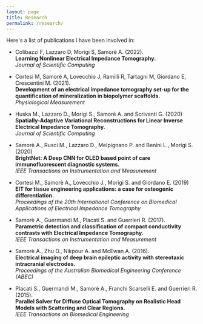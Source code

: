 ```yaml
---
layout: page
title: Research
permalink: /research/
---
```


Here's a list of publications I have been involved in:

- Colibazzi F, Lazzaro D, Morigi S, Samorè A. (2022).  
 **Learning Nonlinear Electrical Impedance Tomography.**  
 *Journal of Scientific Computing*

- Cortesi M, Samorè A, Lovecchio J, Ramilli R, Tartagni M, Giordano E, Crescentini M. (2021).  
**Development of an electrical impedance tomography set-up for the quantification of mineralization in biopolymer scaffolds.**  
*Physiological Measurement*

- Huska M., Lazzaro D., Morigi S., Samorè A. and Scrivanti G. (2020)  
**Spatially-Adaptive Variational Reconstructions for Linear Inverse Electrical Impedance Tomography.**  
*Journal of Scientific Computing*

- Samorè A., Rusci M., Lazzaro D., Melpignano P. and Benini L., Morigi S. (2020)  
**BrightNet: A Deep CNN for OLED based point of care immunofluorescent diagnostic systems.**  
*IEEE Transactions on Instrumentation and Measurement*

- Cortesi M., Samorè A., Lovecchio J., Morigi S. and Giordano E. (2019)  
**EIT for tissue engineering applications: a case for osteogenic differentiation.**  
*Proceedings of the 20th International Conference on Biomedical Applications of Electrical Impedance Tomography*

- Samorè A., Guermandi M., Placati S. and Guerrieri R. (2017).  
**Parametric detection and classification of compact conductivity contrasts with Electrical Impedance Tomography.**  
*IEEE Transactions on Instrumentation and Measurement*

- Samorè A., Zhu D., Nikpour A. and McEwan A. (2016).  
**Electrical imaging of deep brain epileptic activity with stereotaxic intracranial electrodes.**   
*Proceedings of the Australian Biomedical Engineering Conference (ABEC)*  

- Placati S., Guermandi M., Samorè A., Franchi Scarselli E. and Guerrieri R. (2015).  
**Parallel Solver for Diffuse Optical Tomography on Realistic Head Models with Scattering and Clear Regions.**  
*IEEE Transactions on Biomedical Engineering*
